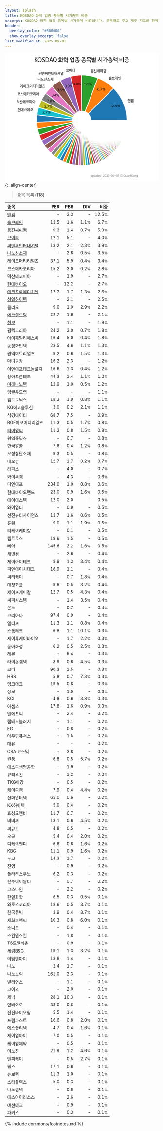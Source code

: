 ```yaml
---
layout: splash
title: KOSDAQ 화학 업종 종목별 시가총액 비중
excerpt: KOSDAQ 화학 업종 종목별 시가총액 비중입니다. 종목별로 주요 재무 지표를 함께 표시합니다.
header:
  overlay_color: "#800000"
  show_overlay_excerpt: false
last_modified_at: 2025-09-01
---
```



![KOSDAQ 화학 업종 종목별 시가총액 비중](/stats/sector/images/kosdaq_업종_화학_종목.png){: .align-center}


> **종목 목록 (118)**<a id="list"></a>

| **종목** | **PER** | **PBR** | **DIV** | **비중** |
| :------- | ------: | ------: | ------: | -------: |
| [엔켐](/348370/) | - | 3.3 | - | 12.5<small>%</small> |
| [솔브레인](/357780/) | 13.5 | 1.6 | 1.1<small>%</small> | 6.7<small>%</small> |
| [동진쎄미켐](/005290/) | 9.3 | 1.4 | 0.7<small>%</small> | 5.9<small>%</small> |
| [브이티](/018290/) | 12.1 | 5.1 | - | 4.0<small>%</small> |
| [씨앤씨인터내셔널](/352480/) | 13.2 | 2.1 | 2.3<small>%</small> | 3.9<small>%</small> |
| [나노신소재](/121600/) | - | 2.6 | 0.5<small>%</small> | 3.5<small>%</small> |
| [레이크머티리얼즈](/281740/) | 37.1 | 5.9 | 0.4<small>%</small> | 3.4<small>%</small> |
| 코스메카코리아 | 15.2 | 3.0 | 0.2<small>%</small> | 2.8<small>%</small> |
| 덕산테코피아 | - | 1.9 | - | 2.7<small>%</small> |
| [현대바이오](/048410/) | - | 12.2 | - | 2.7<small>%</small> |
| [에코프로에이치엔](/383310/) | 17.2 | 1.7 | 1.3<small>%</small> | 2.6<small>%</small> |
| [성일하이텍](/365340/) | - | 2.1 | - | 2.5<small>%</small> |
| 클리오 | 9.0 | 1.0 | 2.9<small>%</small> | 2.2<small>%</small> |
| [에코앤드림](/101360/) | 22.7 | 1.6 | - | 2.1<small>%</small> |
| [천보](/278280/) | - | 1.1 | - | 1.9<small>%</small> |
| 펌텍코리아 | 24.2 | 3.0 | 0.7<small>%</small> | 1.8<small>%</small> |
| 아이패밀리에스씨 | 16.4 | 5.0 | 0.4<small>%</small> | 1.8<small>%</small> |
| 동성화인텍 | 23.5 | 4.6 | 1.1<small>%</small> | 1.3<small>%</small> |
| 원익머트리얼즈 | 9.2 | 0.6 | 1.5<small>%</small> | 1.3<small>%</small> |
| 마녀공장 | 16.2 | 2.3 | - | 1.2<small>%</small> |
| 이엔에프테크놀로지 | 16.6 | 1.3 | 0.4<small>%</small> | 1.2<small>%</small> |
| 상아프론테크 | 44.3 | 1.4 | 1.1<small>%</small> | 1.2<small>%</small> |
| [미래나노텍](/095500/) | 12.9 | 1.0 | 0.5<small>%</small> | 1.2<small>%</small> |
| 잉글우드랩 | - | - | - | 1.1<small>%</small> |
| 켐트로닉스 | 18.3 | 1.9 | 0.8<small>%</small> | 1.1<small>%</small> |
| KG에코솔루션 | 3.0 | 0.2 | 2.1<small>%</small> | 1.1<small>%</small> |
| 석경에이티 | 68.7 | 7.5 | - | 0.9<small>%</small> |
| BGF에코머티리얼즈 | 11.3 | 0.5 | 1.7<small>%</small> | 0.8<small>%</small> |
| [티이엠씨](/425040/) | 11.3 | 0.8 | 1.5<small>%</small> | 0.8<small>%</small> |
| 원익홀딩스 | - | 0.7 | - | 0.8<small>%</small> |
| 한국알콜 | 7.6 | 0.4 | 1.2<small>%</small> | 0.8<small>%</small> |
| 오성첨단소재 | 9.3 | 0.5 | - | 0.8<small>%</small> |
| 네오팜 | 12.7 | 1.7 | 3.2<small>%</small> | 0.7<small>%</small> |
| 라파스 | - | 4.0 | - | 0.7<small>%</small> |
| 와이씨켐 | - | 4.3 | - | 0.6<small>%</small> |
| 디엔에프 | 234.0 | 1.0 | 0.8<small>%</small> | 0.6<small>%</small> |
| 현대바이오랜드 | 23.0 | 0.9 | 1.6<small>%</small> | 0.5<small>%</small> |
| 에이에스텍 | 12.0 | 2.0 | - | 0.5<small>%</small> |
| 와이엠티 | - | 0.9 | - | 0.5<small>%</small> |
| 선진뷰티사이언스 | 13.7 | 1.6 | 0.6<small>%</small> | 0.5<small>%</small> |
| 퓨릿 | 9.0 | 1.1 | 1.9<small>%</small> | 0.5<small>%</small> |
| 티케이케미칼 | - | 0.1 | - | 0.5<small>%</small> |
| 켐트로스 | 19.6 | 1.5 | - | 0.5<small>%</small> |
| 삐아 | 145.6 | 2.2 | 1.6<small>%</small> | 0.5<small>%</small> |
| 새빗켐 | - | 2.6 | - | 0.4<small>%</small> |
| 제이아이테크 | 8.9 | 1.3 | 3.4<small>%</small> | 0.4<small>%</small> |
| 피엔에이치테크 | 16.9 | 1.1 | - | 0.4<small>%</small> |
| 씨티케이 | - | 0.7 | 1.8<small>%</small> | 0.4<small>%</small> |
| 대정화금 | 9.6 | 0.5 | 3.2<small>%</small> | 0.4<small>%</small> |
| 제이씨케미칼 | 12.7 | 0.5 | 4.3<small>%</small> | 0.4<small>%</small> |
| 씨피시스템 | - | 1.4 | 3.5<small>%</small> | 0.4<small>%</small> |
| 본느 | - | 0.7 | - | 0.4<small>%</small> |
| 코리아나 | 97.4 | 0.9 | - | 0.4<small>%</small> |
| 엘티씨 | 11.3 | 1.1 | 0.8<small>%</small> | 0.4<small>%</small> |
| 스톰테크 | 6.8 | 1.1 | 10.1<small>%</small> | 0.3<small>%</small> |
| 제이투케이바이오 | - | 1.7 | 2.2<small>%</small> | 0.3<small>%</small> |
| 동아화성 | 6.2 | 0.5 | 2.5<small>%</small> | 0.3<small>%</small> |
| 레몬 | - | 9.4 | - | 0.3<small>%</small> |
| 라이온켐텍 | 8.9 | 0.6 | 4.5<small>%</small> | 0.3<small>%</small> |
| 코디 | 90.3 | 1.5 | - | 0.3<small>%</small> |
| HRS | 5.8 | 0.7 | 7.3<small>%</small> | 0.3<small>%</small> |
| 잉크테크 | 19.5 | 0.8 | - | 0.3<small>%</small> |
| 상보 | - | 1.0 | - | 0.3<small>%</small> |
| KCI | 4.8 | 0.6 | 3.8<small>%</small> | 0.3<small>%</small> |
| 아셈스 | 17.8 | 1.6 | 0.9<small>%</small> | 0.3<small>%</small> |
| 엔에프씨 | - | 2.4 | - | 0.2<small>%</small> |
| 램테크놀러지 | - | 1.1 | - | 0.2<small>%</small> |
| EG | - | 0.8 | - | 0.2<small>%</small> |
| 아우딘퓨쳐스 | - | 1.5 | - | 0.2<small>%</small> |
| 대유 | - | - | - | 0.2<small>%</small> |
| CSA 코스믹 | - | 3.8 | - | 0.2<small>%</small> |
| 원풍 | 6.8 | 0.5 | 5.7<small>%</small> | 0.2<small>%</small> |
| 에스디생명공학 | - | 1.9 | - | 0.2<small>%</small> |
| 뷰티스킨 | - | 1.2 | - | 0.2<small>%</small> |
| TKG애강 | - | 0.5 | - | 0.2<small>%</small> |
| 케이디켐 | 7.9 | 0.4 | 4.4<small>%</small> | 0.2<small>%</small> |
| 신화인터텍 | 65.0 | 0.6 | - | 0.2<small>%</small> |
| KX하이텍 | 5.0 | 0.4 | - | 0.2<small>%</small> |
| 효성오앤비 | 11.7 | 0.7 | - | 0.2<small>%</small> |
| 비비씨 | 13.1 | 0.6 | 4.5<small>%</small> | 0.2<small>%</small> |
| 씨큐브 | 4.8 | 0.5 | - | 0.2<small>%</small> |
| 오공 | 5.4 | 0.4 | 2.0<small>%</small> | 0.2<small>%</small> |
| 디케이앤디 | 6.6 | 0.6 | 1.6<small>%</small> | 0.2<small>%</small> |
| KBG | 11.1 | 0.9 | 1.6<small>%</small> | 0.2<small>%</small> |
| 누보 | 14.3 | 1.7 | - | 0.2<small>%</small> |
| 진영 | - | 0.9 | - | 0.2<small>%</small> |
| 폴라리스우노 | 6.2 | 0.3 | - | 0.2<small>%</small> |
| 한주에이알티 | - | 0.7 | - | 0.2<small>%</small> |
| 코스나인 | - | 2.2 | - | 0.2<small>%</small> |
| 한일화학 | 6.5 | 0.3 | 0.5<small>%</small> | 0.1<small>%</small> |
| 와토스코리아 | 18.6 | 0.5 | 3.7<small>%</small> | 0.1<small>%</small> |
| 한국큐빅 | 3.9 | 0.4 | 3.7<small>%</small> | 0.1<small>%</small> |
| 세화피앤씨 | 10.3 | 0.8 | 6.0<small>%</small> | 0.1<small>%</small> |
| 소니드 | - | 0.4 | - | 0.1<small>%</small> |
| 스킨앤스킨 | - | 1.8 | - | 0.1<small>%</small> |
| TS트릴리온 | - | 0.9 | - | 0.1<small>%</small> |
| 세림B&G | 19.1 | 1.3 | 3.2<small>%</small> | 0.1<small>%</small> |
| 이엠앤아이 | 13.8 | 1.4 | - | 0.1<small>%</small> |
| 나노 | 2.4 | 1.7 | - | 0.1<small>%</small> |
| 나노브릭 | 161.0 | 2.3 | - | 0.1<small>%</small> |
| 빌리언스 | - | 1.1 | - | 0.1<small>%</small> |
| 코이즈 | - | 2.0 | - | 0.1<small>%</small> |
| 제닉 | 28.1 | 10.3 | - | 0.1<small>%</small> |
| 인바이오 | 38.0 | 0.6 | - | 0.1<small>%</small> |
| 전진바이오팜 | 5.5 | 1.4 | - | 0.1<small>%</small> |
| 프럼파스트 | 16.6 | 0.8 | 2.0<small>%</small> | 0.1<small>%</small> |
| 에스폴리텍 | 4.7 | 0.4 | 1.6<small>%</small> | 0.1<small>%</small> |
| 제이엠아이 | 7.0 | 0.5 | - | 0.1<small>%</small> |
| 케이엠제약 | - | 0.5 | - | 0.1<small>%</small> |
| 이노진 | 21.9 | 1.2 | 4.6<small>%</small> | 0.1<small>%</small> |
| 엔피케이 | - | 0.5 | 2.7<small>%</small> | 0.1<small>%</small> |
| 웹스 | 17.1 | 0.6 | - | 0.1<small>%</small> |
| 뉴보텍 | 11.3 | 1.0 | - | 0.1<small>%</small> |
| 스타플렉스 | 5.0 | 0.3 | - | 0.1<small>%</small> |
| 나노캠텍 | - | 0.8 | - | 0.1<small>%</small> |
| 에스아이리소스 | - | 2.6 | - | 0.1<small>%</small> |
| 예선테크 | - | 0.9 | - | 0.1<small>%</small> |
| 파커스 | - | 0.3 | - | 0.1<small>%</small> |

{% include commons/footnotes.md %}